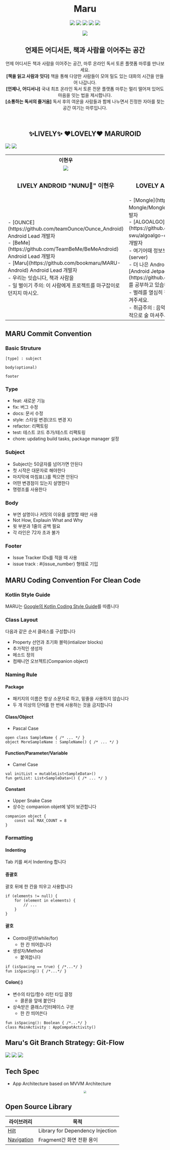 <h1 align="center"> Maru </h1>

<p align="center">
  <img src="https://img.shields.io/badge/Kotlin-1.4.30-yellowgreen?logo=kotlin"/>
  <img src="https://img.shields.io/badge/Android-4.1.2-blue?logo=Android+Studio"/>
  <img src="https://img.shields.io/badge/targetSdk-30-green?logo=Android"/>
  <img src="https://img.shields.io/badge/minSdk-26-green?logo=Android"/>
  <img src="https://github.com/bookmaru/MARU-Android/actions/workflows/build.yml/badge.svg"/>
</p>

<p align="center">
    <img src="https://user-images.githubusercontent.com/54518925/98941523-0eafeb00-2530-11eb-8bc2-b7c63702fe49.jpeg"/>
</p>

<p align="center">
  <h2 align="center">언제든 어디서든, 책과 사람을 이어주는 공간</h2>
  <p align="center">
  언제 어디서든 책과 사람을 이어주는 공간, 마루 온라인 독서 토론 플랫폼 마루를 만나보세요. <br />
  <b>[책을 읽고 사람과 잇다]</b> 책을 통해 다양한 사람들이 모여 밀도 있는 대화의 시간을 만들어 나갑니다. <br />
  <b>[언제나, 어디서나]</b> 국내 최초 온라인 독서 토론 전문 플랫폼 마루는 멀리 떨어져 있어도 마음을 잇는 법을 제시합니다. <br />
  <b>[소통하는 독서의 즐거움]</b> 독서 후의 여운을 사람들과 함께 나누면서 진정한 자아를 찾는 공간 여기는 마루입니다. <br />
  </p>
</p>
<br/>

<p align="center">
    <h2 align="center"> ✨LIVELY✨ ♥️LOVELY♥️  MARUROID </h2>
    <img src="https://user-images.githubusercontent.com/54518925/110631273-b0e39500-81e9-11eb-95da-d93e2e375dd2.png"/>
    <img src="https://user-images.githubusercontent.com/54518925/110631296-b4771c00-81e9-11eb-95f6-bfeb721caf3d.png"/>
</p>
<table align="center">
    <th align="center"> 이현우 </th>
    <th align="center"> 박세란 </th>
    <tr>
        <td align="center">
            <img src="https://github.com/l2hyunwoo.png?size=100"/>
        </td>
        <td align="center">
            <img src="https://github.com/sery270.png?size=100"/>
        </td>
    </tr>
    <tr>
        <td align="center">
            <h3 align="center"> LIVELY ANDROID "NUNU🏃‍" 이현우 </h3>
        </td>
        <td align="center">
            <h3 align="center"> LOVELY ANDROID "RANI🌿" 박세란 </h3>
        </td>
    </tr>
    <tr>
        <td>
            - [OUNCE](https://github.com/teamOunce/Ounce_Android) Android Lead 개발자
            </br>
            - [BeMe](https://github.com/TeamBeMe/BeMeAndroid) Android Lead 개발자
            </br>
            - [Maru](https://github.com/bookmaru/MARU-Android) Android Lead 개발자
            </br>
            - 우리는 잇습니다, 책과 사람을
            </br>
            - 일 벌이기 주의: 이 사람에게 프로젝트를 마구잡이로 던지지 마시오.
        </td>
        <td>
            - [Mongle](https://github.com/Sopt-Mongle/MongleAndroid_RELEASE) Android 개발자
            </br>
            - [ALGOALGO](https://github.com/ALGOALGO-swu/algoalgo-discord-bot) 디스코드 봇 Server 개발자
            </br>
            - 여기어때 정보보안실 사내프로그램 개발 인턴 (server)
            </br>
            - 더 나은 Android 어플리케이션 개발을 위해 [Android Jetpack && MVVM pattern](https://github.com/sery270/sunflower_clone)를 공부하고 있습니다. 🌱
            </br>
            - 벌레를 열심히 잡는편입니다. MARU Bug들도 맡겨주세요.
            </br>
            - 취급주의 : 음악이 끊기면 곤란합니다. 그리고 주기적으로 술 마셔주셔야 합니다.
            </br>
        </td>
    </tr>
</table>

## MARU Commit Convention
### Basic Struture
```
[type] : subject

body(optional)

footer
```

### Type
- feat: 새로운 기능
- fix: 버그 수정
- docs: 문서 수정
- style: 스타일 변경(코드 변경 X)
- refactor: 리팩토링
- test: 테스트 코드 추가/테스트 리팩토링
- chore: updating build tasks, package manager 설정

### Subject
- Subject는 50글자를 넘어가면 안된다
- 첫 시작은 대문자로 해야한다
- 마지막에 마침표(.)를 찍으면 안된다
- 어떤 변경점이 있는지 설명한다
- 명령조를 사용한다

### Body
- 부연 설명이나 커밋의 이유를 설명할 때만 사용
- Not How, Explauin What and Why
- 윗 부분과 1줄의 공백 필요
- 각 라인은 72자 초과 불가

### Footer
- Issue Tracker IDs를 적을 때 사용
- issue track : #{issue_number} 형태로 기입

## MARU Coding Convention For Clean Code
### Kotlin Style Guide
MARU는 [Google의 Kotlin Coding Style Guide](https://developer.android.com/kotlin/style-guide)를 따릅니다

### Class Layout
다음과 같은 순서 클래스를 구성합니다
- Property 선언과 초기화 블럭(intializer blocks)
- 추가적인 생성자
- 메소드 정의
- 컴패니언 오브젝트(Companion object)

### Naming Rule
#### Package
- 패키지의 이름은 항상 소문자로 하고, 밑줄을 사용하지 않습니다
- 두 개 이상의 단어를 한 번에 사용하는 것을 금지합니다

#### Class/Object
- Pascal Case
```
open class SampleName { /* ... */ }
object MoreSampleName : SampleName() { /* ... */ }
```

#### Function/Parameter/Variable
- Camel Case
```
val initList = mutableList<SampleData>()
fun getList: List<SampleData>() { /* ... */ }
```
#### Constant
- Upper Snake Case
- 상수는 companion objet에 넣어 보관합니다
```
companion object {
    const val MAX_COUNT = 8
}
```

### Formatting
#### Indenting
Tab 키를 써서 Indenting 합니다

#### 중괄호
괄호 뒤에 한 칸을 띄우고 사용합니다
```
if (elements != null) {
    for (element in elements) {
        // ...
    }
}
```

#### 괄호
- Control문(if/while/for)
    - 한 칸 띄어씁니다
- 생성자/Method
    - 붙여씁니다
```
if (isSpacing == true) { /*...*/ }
fun isSpacing() { /*...*/ }
```

#### Colon(:)
- 변수의 타입/함수 리턴 타입 결정
    - 콜론을 앞에 붙인다
- 상속받은 클래스/인터페이스 구분
    - 한 칸 띄어쓴다
```
fun isSpacing(): Boolean { /*...*/ }
class MainActivity : AppCompatActivity()
```

## Maru's Git Branch Strategy: Git-Flow
<img src = "https://user-images.githubusercontent.com/54518925/103665498-d5877a80-4fb6-11eb-81ad-de0c1a577083.png" />
<img src = "https://user-images.githubusercontent.com/54518925/103665503-d6b8a780-4fb6-11eb-9786-9b97bc83ceda.png" />
<img src = "https://user-images.githubusercontent.com/54518925/103665534-dd471f00-4fb6-11eb-9246-7fe89cf2aff0.png" />

## Tech Spec

- App Architecture based on MVVM Architecture
<p align="center">
  <img src="https://user-images.githubusercontent.com/54518925/104303381-5db4d500-550d-11eb-86b7-b8bda29a1987.png" style="zoom:50%;" />
</p>


## Open Source Library

| 라이브러리                                                   | 목적                                                    |
| ------------------------------------------------------------ | ------------------------------------------------------- |
| [Hilt](https://developer.android.com/jetpack/androidx/releases/hilt) | Library for Dependency Injection                        |
| [Navigation](https://developer.android.com/jetpack/androidx/releases/navigation) | Fragment간 화면 전환 용이                               |

